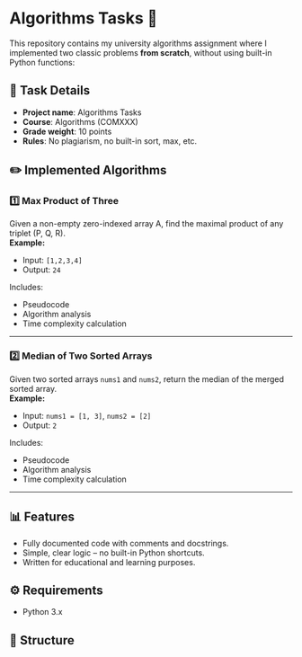 # Algorithms Tasks 🧮

This repository contains my university algorithms assignment where I implemented two classic problems **from scratch**, without using built-in Python functions:

## 📌 Task Details
- **Project name**: Algorithms Tasks
- **Course**: Algorithms (COMXXX)
- **Grade weight**: 10 points
- **Rules**: No plagiarism, no built-in sort, max, etc.

## ✏️ Implemented Algorithms

### 1️⃣ Max Product of Three
Given a non-empty zero-indexed array A, find the maximal product of any triplet (P, Q, R).  
**Example:**
- Input: `[1,2,3,4]`
- Output: `24`

Includes:
- Pseudocode
- Algorithm analysis
- Time complexity calculation

---

### 2️⃣ Median of Two Sorted Arrays
Given two sorted arrays `nums1` and `nums2`, return the median of the merged sorted array.  
**Example:**
- Input: `nums1 = [1, 3]`, `nums2 = [2]`
- Output: `2`

Includes:
- Pseudocode
- Algorithm analysis
- Time complexity calculation

---

## 📊 Features
- Fully documented code with comments and docstrings.
- Simple, clear logic – no built-in Python shortcuts.
- Written for educational and learning purposes.

## ⚙️ Requirements
- Python 3.x

## 📂 Structure
